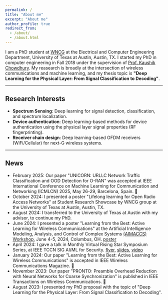 ```yaml
---
permalink: /
title: "About me"
excerpt: "About me"
author_profile: true
redirect_from: 
  - /about/
  - /about.html
---
```


I am a PhD student at [WNCG](https://wncg.org/) at the Electrical and Computer Engineering Department, University of Texas at Austin, Austin, TX. I started my PhD in computer engineering in Fall 2018 under the supervision of [Prof. Kaushik Chowdhury](https://genesys-lab.org/team/kaushik-chowdhury). My reasearch is broadly at the intersection of wireless communications and machine learning, and my thesis topic is **"Deep Learning for the Physical Layer: From Signal Classification to Decoding"**. 


<!-- <span class="red-star">★</span> <i>I am in the academic job market looking for tenure-track positions</i>. -->


-------------------------------------------------

## Research Interests 
- **Spectrum Sensing**: Deep learning for signal detection, classification, and spectrum localization.
- **Device authentication**: Deep learning-based methods for device authentication using the physical layer signal properties (RF fingerprinting).
- **Receiver chain design**: Deep learning-based OFDM receivers (WiFi/Cellular) for next-G wireless systems.

------------------------------------------------------

## News
- February 2025: Our paper "UNICORN: URLLC Network Traffic Classification and OOD Detection for O-RAN" was accepted at IEEE International Conference on Machine Learning for Communication and Networking (ICMLCN) 2025, May 26-29, Barcelona, Spain. &#127881;
- October 2024: I presented a poster "Lifelong learning for Open Radio Access Networks" at Student Research Showcase by WNCG group at the University of Texas at Austin, Austin, TX.
- August 2024: I transferred to the University of Texas at Austin with my advisor, to continue my PhD.
- June 2024: I presented a poster "Learning from the Best: Active Learning for Wireless Communications" at the Artificial Intelligence Modeling, Analysis, and Control of Complex Systems [(AIMACCS) Workshop](https://aiedge.osu.edu/aimaccs), June 4-5, 2024, Columbus, OH. [poster](https://nasimsoltani.github.io/files/activelearning-poster.pdf)
- April 2024: I gave a talk in Monthly Virtual Rising Star Symposium Series, at IEEE TCCN SIG AI/ML for Security. [flyer](https://nasimsoltani.github.io/files/Seminar-flyer-2024_04.pdf), [slides](), [video](https://youtu.be/bC6Nv4b3wl8)
- January 2024: Our paper "Learning from the Best: Active Learning for Wireless Communications" is accepted in IEEE Wireless Communications Magazine. &#127881;
- November 2023: Our paper "PRONTO: Preamble Overhead Reduction with Neural Networks for Coarse Synchronization" is published in IEEE Transactions on Wireless Communications. &#127881;
- August 2023: I presented my PhD proposal with the topic of "Deep Learning for the Physical Layer: From Signal Classification to Decoding".
